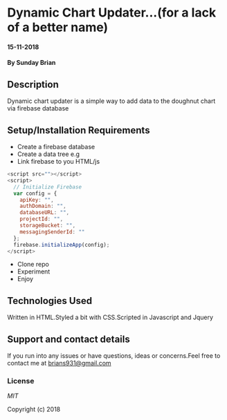 # Dynamic Chart Updater...(for a lack of a better name)

#### 15-11-2018

#### By Sunday Brian

## Description

Dynamic chart updater is a simple way to add data to the doughnut chart via firebase database

## Setup/Installation Requirements
* Create a firebase database
* Create a data tree e.g
* Link firebase to you HTML/js
```javascript
<script src=""></script>
<script>
  // Initialize Firebase
  var config = {
    apiKey: "",
    authDomain: "",
    databaseURL: "",
    projectId: "",
    storageBucket: "",
    messagingSenderId: ""
  };
  firebase.initializeApp(config);
</script>
```

* Clone repo
* Experiment
* Enjoy


## Technologies Used

Written in HTML.Styled a bit with CSS.Scripted in Javascript and Jquery


## Support and contact details

If you run into any issues or have questions, ideas or concerns.Feel free to contact me at brians931@gmail.com

### License

*MIT*

Copyright (c) 2018
